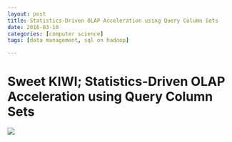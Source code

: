 ```yaml
---
layout: post
title: Statistics-Driven OLAP Acceleration using Query Column Sets
date: 2016-03-10
categories: [computer science]
tags: [data management, sql on hadoop]

---
```


# Sweet KIWI; Statistics-Driven OLAP Acceleration using Query Column Sets 


![](http://sungsoo.github.com/images/edbt2016.png)